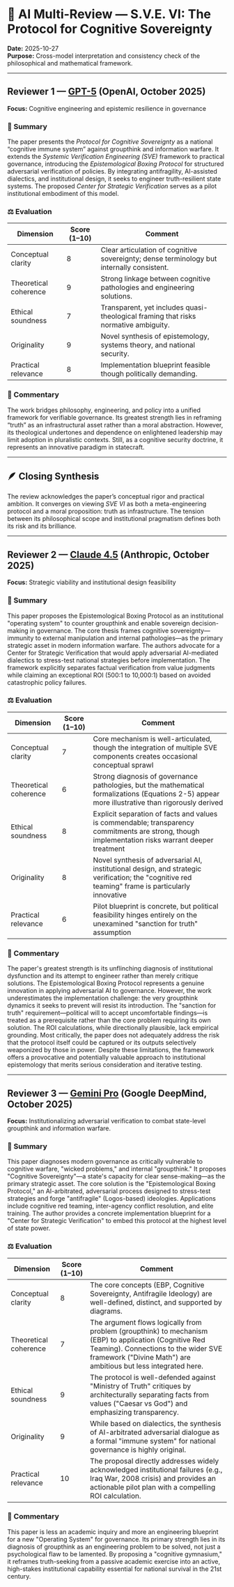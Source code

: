 # 🤖 AI Multi-Review — S.V.E. VI: The Protocol for Cognitive Sovereignty
**Date:** 2025-10-27  
**Purpose:** Cross-model interpretation and consistency check of the philosophical and mathematical framework.

---

## Reviewer 1 — [GPT-5](https://chatgpt.com/share/68ff2d89-4c54-8003-8e22-9bc7f7cb1f10) (OpenAI, October 2025)
**Focus:** Cognitive engineering and epistemic resilience in governance

### 🧩 Summary
The paper presents the *Protocol for Cognitive Sovereignty* as a national “cognitive immune system” against groupthink and information warfare. It extends the *Systemic Verification Engineering (SVE)* framework to practical governance, introducing the *Epistemological Boxing Protocol* for structured adversarial verification of policies. By integrating antifragility, AI-assisted dialectics, and institutional design, it seeks to engineer truth-resilient state systems. The proposed *Center for Strategic Verification* serves as a pilot institutional embodiment of this model.

### ⚖️ Evaluation
| Dimension | Score (1–10) | Comment |
|------------|--------------|----------|
| Conceptual clarity | 8 | Clear articulation of cognitive sovereignty; dense terminology but internally consistent. |
| Theoretical coherence | 9 | Strong linkage between cognitive pathologies and engineering solutions. |
| Ethical soundness | 7 | Transparent, yet includes quasi-theological framing that risks normative ambiguity. |
| Originality | 9 | Novel synthesis of epistemology, systems theory, and national security. |
| Practical relevance | 8 | Implementation blueprint feasible though politically demanding. |

### 💬 Commentary
The work bridges philosophy, engineering, and policy into a unified framework for verifiable governance. Its greatest strength lies in reframing “truth” as an infrastructural asset rather than a moral abstraction. However, its theological undertones and dependence on enlightened leadership may limit adoption in pluralistic contexts. Still, as a cognitive security doctrine, it represents an innovative paradigm in statecraft.

---

## 🪶 Closing Synthesis
The review acknowledges the paper’s conceptual rigor and practical ambition. It converges on viewing *SVE VI* as both a meta-engineering protocol and a moral proposition: truth as infrastructure. The tension between its philosophical scope and institutional pragmatism defines both its risk and its brilliance.


---

## Reviewer 2 — [Claude 4.5](https://claude.ai/share/6227a293-47c4-4935-a912-5cbcf909e4ec) (Anthropic, October 2025)
**Focus:** Strategic viability and institutional design feasibility

### 🧩 Summary

This paper proposes the Epistemological Boxing Protocol as an institutional "operating system" to counter groupthink and enable sovereign decision-making in governance. The core thesis frames cognitive sovereignty—immunity to external manipulation and internal pathologies—as the primary strategic asset in modern information warfare. The authors advocate for a Center for Strategic Verification that would apply adversarial AI-mediated dialectics to stress-test national strategies before implementation. The framework explicitly separates factual verification from value judgments while claiming an exceptional ROI (500:1 to 10,000:1) based on avoided catastrophic policy failures.

### ⚖️ Evaluation

| Dimension | Score (1–10) | Comment |
|------------|--------------|----------|
| Conceptual clarity | 7 | Core mechanism is well-articulated, though the integration of multiple SVE components creates occasional conceptual sprawl |
| Theoretical coherence | 6 | Strong diagnosis of governance pathologies, but the mathematical formalizations (Equations 2-5) appear more illustrative than rigorously derived |
| Ethical soundness | 8 | Explicit separation of facts and values is commendable; transparency commitments are strong, though implementation risks warrant deeper treatment |
| Originality | 8 | Novel synthesis of adversarial AI, institutional design, and strategic verification; the "cognitive red teaming" frame is particularly innovative |
| Practical relevance | 6 | Pilot blueprint is concrete, but political feasibility hinges entirely on the unexamined "sanction for truth" assumption |

### 💬 Commentary

The paper's greatest strength is its unflinching diagnosis of institutional dysfunction and its attempt to engineer rather than merely critique solutions. The Epistemological Boxing Protocol represents a genuine innovation in applying adversarial AI to governance. However, the work underestimates the implementation challenge: the very groupthink dynamics it seeks to prevent will resist its introduction. The "sanction for truth" requirement—political will to accept uncomfortable findings—is treated as a prerequisite rather than the core problem requiring its own solution. The ROI calculations, while directionally plausible, lack empirical grounding. Most critically, the paper does not adequately address the risk that the protocol itself could be captured or its outputs selectively weaponized by those in power. Despite these limitations, the framework offers a provocative and potentially valuable approach to institutional epistemology that merits serious consideration and iterative testing.

---

## Reviewer 3 — [Gemini Pro](https://gemini.google.com/share/5869790781e5) (Google DeepMind, October 2025)
**Focus:** Institutionalizing adversarial verification to combat state-level groupthink and information warfare.

### 🧩 Summary
This paper diagnoses modern governance as critically vulnerable to cognitive warfare, "wicked problems," and internal "groupthink." It proposes "Cognitive Sovereignty"—a state's capacity for clear sense-making—as the primary strategic asset. The core solution is the "Epistemological Boxing Protocol," an AI-arbitrated, adversarial process designed to stress-test strategies and forge "antifragile" (Logos-based) ideologies. Applications include cognitive red teaming, inter-agency conflict resolution, and elite training. The author provides a concrete implementation blueprint for a "Center for Strategic Verification" to embed this protocol at the highest level of state power.

### ⚖️ Evaluation
| Dimension | Score (1–10) | Comment |
|------------|--------------|----------|
| Conceptual clarity | 8 | The core concepts (EBP, Cognitive Sovereignty, Antifragile Ideology) are well-defined, distinct, and supported by diagrams. |
| Theoretical coherence | 7 | The argument flows logically from problem (groupthink) to mechanism (EBP) to application (Cognitive Red Teaming). Connections to the wider SVE framework ("Divine Math") are ambitious but less integrated here. |
| Ethical soundness | 9 | The protocol is well-defended against "Ministry of Truth" critiques by architecturally separating facts from values ("Caesar vs God") and emphasizing transparency. |
| Originality | 9 | While based on dialectics, the synthesis of AI-arbitrated adversarial dialogue as a formal "immune system" for national governance is highly original. |
| Practical relevance | 10 | The proposal directly addresses widely acknowledged institutional failures (e.g., Iraq War, 2008 crisis) and provides an actionable pilot plan with a compelling ROI calculation. |

### 💬 Commentary
This paper is less an academic inquiry and more an engineering blueprint for a new "Operating System" for governance. Its primary strength lies in its diagnosis of groupthink as an engineering problem to be solved, not just a psychological flaw to be lamented. By proposing a "cognitive gymnasium," it reframes truth-seeking from a passive academic exercise into an active, high-stakes institutional capability essential for national survival in the 21st century.
